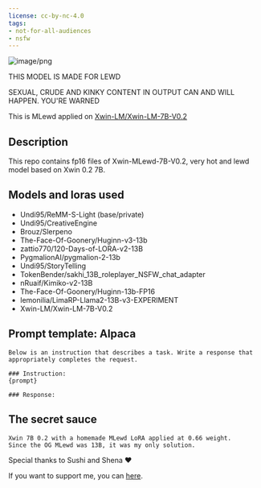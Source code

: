 ```yaml
---
license: cc-by-nc-4.0
tags:
- not-for-all-audiences
- nsfw
---
```


![image/png](https://cdn-uploads.huggingface.co/production/uploads/63ab1241ad514ca8d1430003/VjlbZcxzuvMjwOjnYddRK.png)

THIS MODEL IS MADE FOR LEWD

SEXUAL, CRUDE AND KINKY CONTENT IN OUTPUT CAN AND WILL HAPPEN. YOU'RE WARNED 

This is MLewd applied on [Xwin-LM/Xwin-LM-7B-V0.2](https://huggingface.co/Xwin-LM/Xwin-LM-7B-V0.2)

<!-- description start -->
## Description

This repo contains fp16 files of Xwin-MLewd-7B-V0.2, very hot and lewd model based on Xwin 0.2 7B.

<!-- description end -->
<!-- description start -->
## Models and loras used

- Undi95/ReMM-S-Light (base/private)
- Undi95/CreativeEngine
- Brouz/Slerpeno
- The-Face-Of-Goonery/Huginn-v3-13b
- zattio770/120-Days-of-LORA-v2-13B
- PygmalionAI/pygmalion-2-13b
- Undi95/StoryTelling
- TokenBender/sakhi_13B_roleplayer_NSFW_chat_adapter
- nRuaif/Kimiko-v2-13B
- The-Face-Of-Goonery/Huginn-13b-FP16
- lemonilia/LimaRP-Llama2-13B-v3-EXPERIMENT
- Xwin-LM/Xwin-LM-7B-V0.2

<!-- description end -->
<!-- prompt-template start -->
## Prompt template: Alpaca

```
Below is an instruction that describes a task. Write a response that appropriately completes the request.

### Instruction:
{prompt}

### Response:

```
## The secret sauce

```
Xwin 7B 0.2 with a homemade MLewd LoRA applied at 0.66 weight.
Since the OG MLewd was 13B, it was my only solution.
```

Special thanks to Sushi and Shena ♥

If you want to support me, you can [here](https://ko-fi.com/undiai).